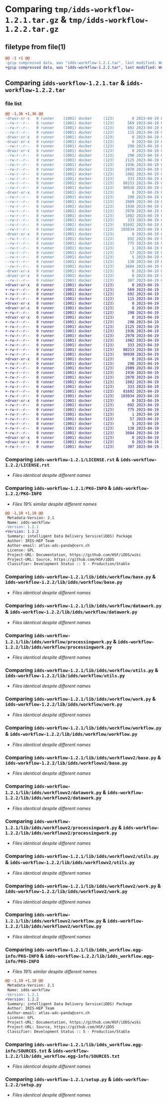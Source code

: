 # Comparing `tmp/idds-workflow-1.2.1.tar.gz` & `tmp/idds-workflow-1.2.2.tar.gz`

## filetype from file(1)

```diff
@@ -1 +1 @@
-gzip compressed data, was "idds-workflow-1.2.1.tar", last modified: Wed Apr 19 09:46:48 2023, max compression
+gzip compressed data, was "idds-workflow-1.2.2.tar", last modified: Wed Apr 19 10:35:59 2023, max compression
```

## Comparing `idds-workflow-1.2.1.tar` & `idds-workflow-1.2.2.tar`

### file list

```diff
@@ -1,36 +1,36 @@
-drwxr-xr-x   0 runner    (1001) docker     (123)        0 2023-04-19 09:46:48.910177 idds-workflow-1.2.1/
--rw-r--r--   0 runner    (1001) docker     (123)      569 2023-04-19 09:46:29.000000 idds-workflow-1.2.1/LICENSE.rst
--rw-r--r--   0 runner    (1001) docker     (123)      692 2023-04-19 09:46:48.910177 idds-workflow-1.2.1/PKG-INFO
--rw-r--r--   0 runner    (1001) docker     (123)      115 2023-04-19 09:46:29.000000 idds-workflow-1.2.1/README.md
-drwxr-xr-x   0 runner    (1001) docker     (123)        0 2023-04-19 09:46:48.906177 idds-workflow-1.2.1/lib/
-drwxr-xr-x   0 runner    (1001) docker     (123)        0 2023-04-19 09:46:48.906177 idds-workflow-1.2.1/lib/idds/
--rw-r--r--   0 runner    (1001) docker     (123)      298 2023-04-19 09:46:29.000000 idds-workflow-1.2.1/lib/idds/__init__.py
-drwxr-xr-x   0 runner    (1001) docker     (123)        0 2023-04-19 09:46:48.910177 idds-workflow-1.2.1/lib/idds/workflow/
--rw-r--r--   0 runner    (1001) docker     (123)      298 2023-04-19 09:46:29.000000 idds-workflow-1.2.1/lib/idds/workflow/__init__.py
--rw-r--r--   0 runner    (1001) docker     (123)     2125 2023-04-19 09:46:29.000000 idds-workflow-1.2.1/lib/idds/workflow/base.py
--rw-r--r--   0 runner    (1001) docker     (123)     1936 2023-04-19 09:46:29.000000 idds-workflow-1.2.1/lib/idds/workflow/datawork.py
--rw-r--r--   0 runner    (1001) docker     (123)     2078 2023-04-19 09:46:29.000000 idds-workflow-1.2.1/lib/idds/workflow/processingwork.py
--rw-r--r--   0 runner    (1001) docker     (123)     1082 2023-04-19 09:46:29.000000 idds-workflow-1.2.1/lib/idds/workflow/utils.py
--rw-r--r--   0 runner    (1001) docker     (123)      333 2023-04-19 09:46:41.000000 idds-workflow-1.2.1/lib/idds/workflow/version.py
--rw-r--r--   0 runner    (1001) docker     (123)    80253 2023-04-19 09:46:29.000000 idds-workflow-1.2.1/lib/idds/workflow/work.py
--rw-r--r--   0 runner    (1001) docker     (123)    90930 2023-04-19 09:46:29.000000 idds-workflow-1.2.1/lib/idds/workflow/workflow.py
-drwxr-xr-x   0 runner    (1001) docker     (123)        0 2023-04-19 09:46:48.910177 idds-workflow-1.2.1/lib/idds/workflowv2/
--rw-r--r--   0 runner    (1001) docker     (123)      298 2023-04-19 09:46:29.000000 idds-workflow-1.2.1/lib/idds/workflowv2/__init__.py
--rw-r--r--   0 runner    (1001) docker     (123)     2089 2023-04-19 09:46:29.000000 idds-workflow-1.2.1/lib/idds/workflowv2/base.py
--rw-r--r--   0 runner    (1001) docker     (123)     1936 2023-04-19 09:46:29.000000 idds-workflow-1.2.1/lib/idds/workflowv2/datawork.py
--rw-r--r--   0 runner    (1001) docker     (123)     2078 2023-04-19 09:46:29.000000 idds-workflow-1.2.1/lib/idds/workflowv2/processingwork.py
--rw-r--r--   0 runner    (1001) docker     (123)     1082 2023-04-19 09:46:29.000000 idds-workflow-1.2.1/lib/idds/workflowv2/utils.py
--rw-r--r--   0 runner    (1001) docker     (123)      333 2023-04-19 09:46:29.000000 idds-workflow-1.2.1/lib/idds/workflowv2/version.py
--rw-r--r--   0 runner    (1001) docker     (123)    81692 2023-04-19 09:46:29.000000 idds-workflow-1.2.1/lib/idds/workflowv2/work.py
--rw-r--r--   0 runner    (1001) docker     (123)   103034 2023-04-19 09:46:29.000000 idds-workflow-1.2.1/lib/idds/workflowv2/workflow.py
-drwxr-xr-x   0 runner    (1001) docker     (123)        0 2023-04-19 09:46:48.910177 idds-workflow-1.2.1/lib/idds_workflow.egg-info/
--rw-r--r--   0 runner    (1001) docker     (123)      692 2023-04-19 09:46:48.000000 idds-workflow-1.2.1/lib/idds_workflow.egg-info/PKG-INFO
--rw-r--r--   0 runner    (1001) docker     (123)      775 2023-04-19 09:46:48.000000 idds-workflow-1.2.1/lib/idds_workflow.egg-info/SOURCES.txt
--rw-r--r--   0 runner    (1001) docker     (123)        1 2023-04-19 09:46:48.000000 idds-workflow-1.2.1/lib/idds_workflow.egg-info/dependency_links.txt
--rw-r--r--   0 runner    (1001) docker     (123)       57 2023-04-19 09:46:48.000000 idds-workflow-1.2.1/lib/idds_workflow.egg-info/requires.txt
--rw-r--r--   0 runner    (1001) docker     (123)        5 2023-04-19 09:46:48.000000 idds-workflow-1.2.1/lib/idds_workflow.egg-info/top_level.txt
--rw-r--r--   0 runner    (1001) docker     (123)      138 2023-04-19 09:46:48.910177 idds-workflow-1.2.1/setup.cfg
--rw-r--r--   0 runner    (1001) docker     (123)     3604 2023-04-19 09:46:29.000000 idds-workflow-1.2.1/setup.py
-drwxr-xr-x   0 runner    (1001) docker     (123)        0 2023-04-19 09:46:48.906177 idds-workflow-1.2.1/tools/
-drwxr-xr-x   0 runner    (1001) docker     (123)        0 2023-04-19 09:46:48.910177 idds-workflow-1.2.1/tools/env/
--rw-r--r--   0 runner    (1001) docker     (123)      307 2023-04-19 09:46:41.000000 idds-workflow-1.2.1/tools/env/environment.yml
+drwxr-xr-x   0 runner    (1001) docker     (123)        0 2023-04-19 10:35:59.842240 idds-workflow-1.2.2/
+-rw-r--r--   0 runner    (1001) docker     (123)      569 2023-04-19 10:35:37.000000 idds-workflow-1.2.2/LICENSE.rst
+-rw-r--r--   0 runner    (1001) docker     (123)      692 2023-04-19 10:35:59.842240 idds-workflow-1.2.2/PKG-INFO
+-rw-r--r--   0 runner    (1001) docker     (123)      115 2023-04-19 10:35:37.000000 idds-workflow-1.2.2/README.md
+drwxr-xr-x   0 runner    (1001) docker     (123)        0 2023-04-19 10:35:59.838240 idds-workflow-1.2.2/lib/
+drwxr-xr-x   0 runner    (1001) docker     (123)        0 2023-04-19 10:35:59.838240 idds-workflow-1.2.2/lib/idds/
+-rw-r--r--   0 runner    (1001) docker     (123)      298 2023-04-19 10:35:37.000000 idds-workflow-1.2.2/lib/idds/__init__.py
+drwxr-xr-x   0 runner    (1001) docker     (123)        0 2023-04-19 10:35:59.842240 idds-workflow-1.2.2/lib/idds/workflow/
+-rw-r--r--   0 runner    (1001) docker     (123)      298 2023-04-19 10:35:37.000000 idds-workflow-1.2.2/lib/idds/workflow/__init__.py
+-rw-r--r--   0 runner    (1001) docker     (123)     2125 2023-04-19 10:35:37.000000 idds-workflow-1.2.2/lib/idds/workflow/base.py
+-rw-r--r--   0 runner    (1001) docker     (123)     1936 2023-04-19 10:35:37.000000 idds-workflow-1.2.2/lib/idds/workflow/datawork.py
+-rw-r--r--   0 runner    (1001) docker     (123)     2078 2023-04-19 10:35:37.000000 idds-workflow-1.2.2/lib/idds/workflow/processingwork.py
+-rw-r--r--   0 runner    (1001) docker     (123)     1082 2023-04-19 10:35:37.000000 idds-workflow-1.2.2/lib/idds/workflow/utils.py
+-rw-r--r--   0 runner    (1001) docker     (123)      333 2023-04-19 10:35:53.000000 idds-workflow-1.2.2/lib/idds/workflow/version.py
+-rw-r--r--   0 runner    (1001) docker     (123)    80253 2023-04-19 10:35:37.000000 idds-workflow-1.2.2/lib/idds/workflow/work.py
+-rw-r--r--   0 runner    (1001) docker     (123)    90930 2023-04-19 10:35:37.000000 idds-workflow-1.2.2/lib/idds/workflow/workflow.py
+drwxr-xr-x   0 runner    (1001) docker     (123)        0 2023-04-19 10:35:59.842240 idds-workflow-1.2.2/lib/idds/workflowv2/
+-rw-r--r--   0 runner    (1001) docker     (123)      298 2023-04-19 10:35:37.000000 idds-workflow-1.2.2/lib/idds/workflowv2/__init__.py
+-rw-r--r--   0 runner    (1001) docker     (123)     2089 2023-04-19 10:35:37.000000 idds-workflow-1.2.2/lib/idds/workflowv2/base.py
+-rw-r--r--   0 runner    (1001) docker     (123)     1936 2023-04-19 10:35:37.000000 idds-workflow-1.2.2/lib/idds/workflowv2/datawork.py
+-rw-r--r--   0 runner    (1001) docker     (123)     2078 2023-04-19 10:35:37.000000 idds-workflow-1.2.2/lib/idds/workflowv2/processingwork.py
+-rw-r--r--   0 runner    (1001) docker     (123)     1082 2023-04-19 10:35:37.000000 idds-workflow-1.2.2/lib/idds/workflowv2/utils.py
+-rw-r--r--   0 runner    (1001) docker     (123)      333 2023-04-19 10:35:37.000000 idds-workflow-1.2.2/lib/idds/workflowv2/version.py
+-rw-r--r--   0 runner    (1001) docker     (123)    81692 2023-04-19 10:35:37.000000 idds-workflow-1.2.2/lib/idds/workflowv2/work.py
+-rw-r--r--   0 runner    (1001) docker     (123)   103034 2023-04-19 10:35:37.000000 idds-workflow-1.2.2/lib/idds/workflowv2/workflow.py
+drwxr-xr-x   0 runner    (1001) docker     (123)        0 2023-04-19 10:35:59.842240 idds-workflow-1.2.2/lib/idds_workflow.egg-info/
+-rw-r--r--   0 runner    (1001) docker     (123)      692 2023-04-19 10:35:59.000000 idds-workflow-1.2.2/lib/idds_workflow.egg-info/PKG-INFO
+-rw-r--r--   0 runner    (1001) docker     (123)      775 2023-04-19 10:35:59.000000 idds-workflow-1.2.2/lib/idds_workflow.egg-info/SOURCES.txt
+-rw-r--r--   0 runner    (1001) docker     (123)        1 2023-04-19 10:35:59.000000 idds-workflow-1.2.2/lib/idds_workflow.egg-info/dependency_links.txt
+-rw-r--r--   0 runner    (1001) docker     (123)       57 2023-04-19 10:35:59.000000 idds-workflow-1.2.2/lib/idds_workflow.egg-info/requires.txt
+-rw-r--r--   0 runner    (1001) docker     (123)        5 2023-04-19 10:35:59.000000 idds-workflow-1.2.2/lib/idds_workflow.egg-info/top_level.txt
+-rw-r--r--   0 runner    (1001) docker     (123)      138 2023-04-19 10:35:59.842240 idds-workflow-1.2.2/setup.cfg
+-rw-r--r--   0 runner    (1001) docker     (123)     3604 2023-04-19 10:35:37.000000 idds-workflow-1.2.2/setup.py
+drwxr-xr-x   0 runner    (1001) docker     (123)        0 2023-04-19 10:35:59.838240 idds-workflow-1.2.2/tools/
+drwxr-xr-x   0 runner    (1001) docker     (123)        0 2023-04-19 10:35:59.842240 idds-workflow-1.2.2/tools/env/
+-rw-r--r--   0 runner    (1001) docker     (123)      307 2023-04-19 10:35:53.000000 idds-workflow-1.2.2/tools/env/environment.yml
```

### Comparing `idds-workflow-1.2.1/LICENSE.rst` & `idds-workflow-1.2.2/LICENSE.rst`

 * *Files identical despite different names*

### Comparing `idds-workflow-1.2.1/PKG-INFO` & `idds-workflow-1.2.2/PKG-INFO`

 * *Files 19% similar despite different names*

```diff
@@ -1,10 +1,10 @@
 Metadata-Version: 2.1
 Name: idds-workflow
-Version: 1.2.1
+Version: 1.2.2
 Summary: intelligent Data Delivery Service(iDDS) Package
 Author: IRIS-HEP Team
 Author-email: atlas-adc-panda@cern.ch
 License: GPL
 Project-URL: Documentation, https://github.com/HSF/iDDS/wiki
 Project-URL: Source, https://github.com/HSF/iDDS
 Classifier: Development Status :: 5 - Production/Stable
```

### Comparing `idds-workflow-1.2.1/lib/idds/workflow/base.py` & `idds-workflow-1.2.2/lib/idds/workflow/base.py`

 * *Files identical despite different names*

### Comparing `idds-workflow-1.2.1/lib/idds/workflow/datawork.py` & `idds-workflow-1.2.2/lib/idds/workflow/datawork.py`

 * *Files identical despite different names*

### Comparing `idds-workflow-1.2.1/lib/idds/workflow/processingwork.py` & `idds-workflow-1.2.2/lib/idds/workflow/processingwork.py`

 * *Files identical despite different names*

### Comparing `idds-workflow-1.2.1/lib/idds/workflow/utils.py` & `idds-workflow-1.2.2/lib/idds/workflow/utils.py`

 * *Files identical despite different names*

### Comparing `idds-workflow-1.2.1/lib/idds/workflow/work.py` & `idds-workflow-1.2.2/lib/idds/workflow/work.py`

 * *Files identical despite different names*

### Comparing `idds-workflow-1.2.1/lib/idds/workflow/workflow.py` & `idds-workflow-1.2.2/lib/idds/workflow/workflow.py`

 * *Files identical despite different names*

### Comparing `idds-workflow-1.2.1/lib/idds/workflowv2/base.py` & `idds-workflow-1.2.2/lib/idds/workflowv2/base.py`

 * *Files identical despite different names*

### Comparing `idds-workflow-1.2.1/lib/idds/workflowv2/datawork.py` & `idds-workflow-1.2.2/lib/idds/workflowv2/datawork.py`

 * *Files identical despite different names*

### Comparing `idds-workflow-1.2.1/lib/idds/workflowv2/processingwork.py` & `idds-workflow-1.2.2/lib/idds/workflowv2/processingwork.py`

 * *Files identical despite different names*

### Comparing `idds-workflow-1.2.1/lib/idds/workflowv2/utils.py` & `idds-workflow-1.2.2/lib/idds/workflowv2/utils.py`

 * *Files identical despite different names*

### Comparing `idds-workflow-1.2.1/lib/idds/workflowv2/work.py` & `idds-workflow-1.2.2/lib/idds/workflowv2/work.py`

 * *Files identical despite different names*

### Comparing `idds-workflow-1.2.1/lib/idds/workflowv2/workflow.py` & `idds-workflow-1.2.2/lib/idds/workflowv2/workflow.py`

 * *Files identical despite different names*

### Comparing `idds-workflow-1.2.1/lib/idds_workflow.egg-info/PKG-INFO` & `idds-workflow-1.2.2/lib/idds_workflow.egg-info/PKG-INFO`

 * *Files 19% similar despite different names*

```diff
@@ -1,10 +1,10 @@
 Metadata-Version: 2.1
 Name: idds-workflow
-Version: 1.2.1
+Version: 1.2.2
 Summary: intelligent Data Delivery Service(iDDS) Package
 Author: IRIS-HEP Team
 Author-email: atlas-adc-panda@cern.ch
 License: GPL
 Project-URL: Documentation, https://github.com/HSF/iDDS/wiki
 Project-URL: Source, https://github.com/HSF/iDDS
 Classifier: Development Status :: 5 - Production/Stable
```

### Comparing `idds-workflow-1.2.1/lib/idds_workflow.egg-info/SOURCES.txt` & `idds-workflow-1.2.2/lib/idds_workflow.egg-info/SOURCES.txt`

 * *Files identical despite different names*

### Comparing `idds-workflow-1.2.1/setup.py` & `idds-workflow-1.2.2/setup.py`

 * *Files identical despite different names*

